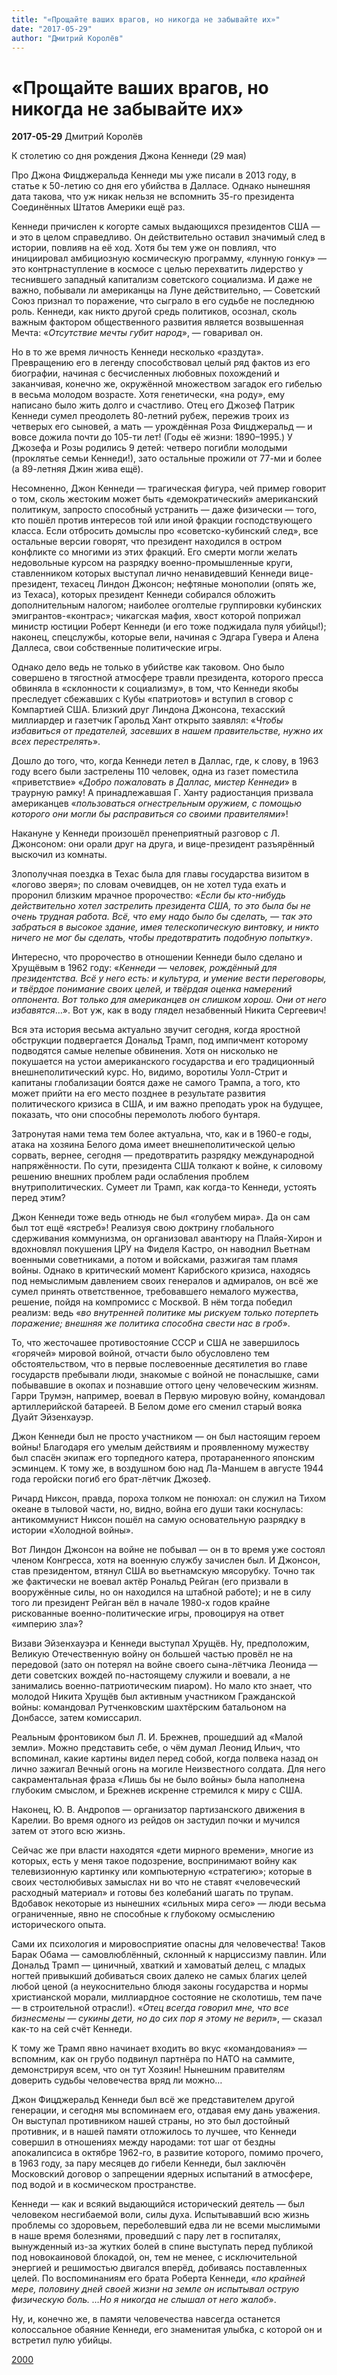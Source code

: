 ```yaml
---
title: "«Прощайте ваших врагов, но никогда не забывайте их»"
date: "2017-05-29"
author: "Дмитрий Королёв"
---
```


# «Прощайте ваших врагов, но никогда не забывайте их»

**2017-05-29** Дмитрий Королёв

К столетию со дня рождения Джона Кеннеди (29 мая)

Про Джона Фицджеральда Кеннеди мы уже писали в 2013 году, в статье к 50-летию со дня его убийства в Далласе. Однако нынешняя дата такова, что уж никак нельзя не вспомнить 35-го президента Соединённых Штатов Америки ещё раз.

Кеннеди причислен к когорте самых выдающихся президентов США — и это в целом справедливо. Он действительно оставил значимый след в истории, повлияв на её ход. Хотя бы тем уже он повлиял, что инициировал амбициозную космическую программу, «лунную гонку» — это контрнаступление в космосе с целью перехватить лидерство у теснившего западный капитализм советского социализма. И даже не важно, побывали ли американцы на Луне действительно, — Советский Союз признал то поражение, что сыграло в его судьбе не последнюю роль. Кеннеди, как никто другой средь политиков, осознал, сколь важным фактором общественного развития является возвышенная Мечта: «*Отсутствие мечты губит народ*», — говаривал он.

Но в то же время личность Кеннеди несколько «раздута». Превращению его в легенду способствовал целый ряд фактов из его биографии, начиная с бесчисленных любовных похождений и заканчивая, конечно же, окружённой множеством загадок его гибелью в весьма молодом возрасте. Хотя генетически, «на роду», ему написано было жить долго и счастливо. Отец его Джозеф Патрик Кеннеди сумел преодолеть 80-летний рубеж, пережив троих из четверых его сыновей, а мать — урождённая Роза Фицджеральд — и вовсе дожила почти до 105-ти лет! (Годы её жизни: 1890–1995.) У Джозефа и Розы родились 9 детей: четверо погибли молодыми (проклятье семьи Кеннеди!), зато остальные прожили от 77-ми и более (а 89-летняя Джин жива ещё).

Несомненно, Джон Кеннеди — трагическая фигура, чей пример говорит о том, сколь жестоким может быть «демократический» американский политикум, запросто способный устранить — даже физически — того, кто пошёл против интересов той или иной фракции господствующего класса. Если отбросить домыслы про «советско-кубинский след», все остальные версии говорят, что президент находился в остром конфликте со многими из этих фракций. Его смерти могли желать недовольные курсом на разрядку военно-промышленные круги, ставленником которых выступал лично ненавидевший Кеннеди вице-президент, техасец Линдон Джонсон; нефтяные монополии (опять же, из Техаса), которых президент Кеннеди собирался обложить дополнительным налогом; наиболее оголтелые группировки кубинских эмигрантов-«контрас»; чикагская мафия, хвост которой поприжал министр юстиции Роберт Кеннеди (и его тоже поджидала пуля убийцы!); наконец, спецслужбы, которые вели, начиная с Эдгара Гувера и Алена Даллеса, свои собственные политические игры.

Однако дело ведь не только в убийстве как таковом. Оно было совершено в тягостной атмосфере травли президента, которого пресса обвиняла в «склонности к социализму», в том, что Кеннеди якобы преследует сбежавших с Кубы «патриотов» и вступил в сговор с Компартией США. Близкий друг Линдона Джонсона, техасский миллиардер и газетчик Гарольд Хант открыто заявлял: «*Чтобы избавиться от предателей, засевших в нашем правительстве, нужно их всех перестрелять*».

Дошло до того, что, когда Кеннеди летел в Даллас, где, к слову, в 1963 году всего были застрелены 110 человек, одна из газет поместила «приветствие» «*Добро пожаловать в Даллас, мистер Кеннеди*» в траурную рамку! А принадлежавшая Г. Ханту радиостанция призвала американцев «*пользоваться огнестрельным оружием, с помощью которого они могли бы расправиться со своими правителями*»!

Накануне у Кеннеди произошёл пренеприятный разговор с Л. Джонсоном: они орали друг на друга, и вице-президент разъярённый выскочил из комнаты.

Злополучная поездка в Техас была для главы государства визитом в «логово зверя»; по словам очевидцев, он не хотел туда ехать и проронил близким мрачное пророчество: «*Если бы кто-нибудь действительно хотел застрелить президента США, то это была бы не очень трудная работа. Всё, что ему надо было бы сделать, — так это забраться в высокое здание, имея телескопическую винтовку, и никто ничего не мог бы сделать, чтобы предотвратить подобную попытку*».

Интересно, что пророчество в отношении Кеннеди было сделано и Хрущёвым в 1962 году: «*Кеннеди — человек, рождённый для президентства. Всё у него есть: и культура, и умение вести переговоры, и твёрдое понимание своих целей, и твёрдая оценка намерений оппонента. Вот только для американцев он слишком хорош. Они от него избавятся*…». Вот уж, как в воду глядел незабвенный Никита Сергеевич!

Вся эта история весьма актуально звучит сегодня, когда яростной обструкции подвергается Дональд Трамп, под импичмент которому подводятся самые нелепые обвинения. Хотя он нисколько не покушается на устои американского государства и его традиционный внешнеполитический курс. Но, видимо, воротилы Уолл-Стрит и капитаны глобализации боятся даже не самого Трампа, а того, кто может прийти на его место позднее в результате развития политического кризиса в США, и им важно преподать урок на будущее, показать, что они способны перемолоть любого бунтаря.

Затронутая нами тема тем более актуальна, что, как и в 1960-е годы, атака на хозяина Белого дома имеет внешнеполитической целью сорвать, вернее, сегодня — предотвратить разрядку международной напряжённости. По сути, президента США толкают к войне, к силовому решению внешних проблем ради ослабления проблем внутриполитических. Сумеет ли Трамп, как когда-то Кеннеди, устоять перед этим?

Джон Кеннеди тоже ведь отнюдь не был «голубем мира». Да он сам был тот ещё «ястреб»! Реализуя свою доктрину глобального сдерживания коммунизма, он организовал авантюру на Плайя-Хирон и вдохновлял покушения ЦРУ на Фиделя Кастро, он наводнил Вьетнам военными советниками, а потом и войсками, разжигая там пламя войны. Однако в критический момент Карибского кризиса, находясь под немыслимым давлением своих генералов и адмиралов, он всё же сумел принять ответственное, требовавшего немалого мужества, решение, пойдя на компромисс с Москвой. В нём тогда победил реализм: ведь «*во внутренней политике мы рискуем только потерпеть поражение; внешняя же политика способна свести нас в гроб*».

То, что жесточашее противостояние СССР и США не завершилось «горячей» мировой войной, отчасти было обусловлено тем обстоятельством, что в первые послевоенные десятилетия во главе государств пребывали люди, знакомые с войной не понаслышке, сами побывавшие в окопах и познавшие оттого цену человеческим жизням. Гарри Трумэн, например, воевал в Первую мировую войну, командовал артиллерийской батареей. В Белом доме его сменил старый вояка Дуайт Эйзенхауэр.

Джон Кеннеди был не просто участником — он был настоящим героем войны! Благодаря его умелым действиям и проявленному мужеству был спасён экипаж его торпедного катера, протараненного японским эсминцем. К тому же, в воздушном бою над Ла-Маншем в августе 1944 года геройски погиб его брат-лётчик Джозеф.

Ричард Никсон, правда, пороха толком не понюхал: он служил на Тихом океане в тыловой части, но, видно, война его души таки коснулась: антикоммунист Никсон пошёл на самую основательную разрядку в истории «Холодной войны».

Вот Линдон Джонсон на войне не побывал — он в то время уже состоял членом Конгресса, хотя на военную службу зачислен был. И Джонсон, став президентом, втянул США во вьетнамскую мясорубку. Точно так же фактически не воевал актёр Рональд Рейган (его призвали в вооружённые силы, но он находился на штабной работе); и не в силу того ли президент Рейган вёл в начале 1980-х годов крайне рискованные военно-политические игры, провоцируя на ответ «империю зла»?

Визави Эйзенхауэра и Кеннеди выступал Хрущёв. Ну, предположим, Великую Отечественную войну он большей частью провёл не на передовой (зато он потерял на войне своего сына-лётчика Леонида — дети советских вождей по-настоящему служили и воевали, а не занимались военно-патриотическим пиаром). Но мало кто знает, что молодой Никита Хрущёв был активным участником Гражданской войны: командовал Рутченковским шахтёрским батальоном на Донбассе, затем комиссарил.

Реальным фронтовиком был Л. И. Брежнев, прошедший ад «Малой земли». Можно представить себе, о чём думал Леонид Ильич, что вспоминал, какие картины видел перед собой, когда полвека назад он лично зажигал Вечный огонь на могиле Неизвестного солдата. Для него сакраментальная фраза «Лишь бы не было войны» была наполнена глубоким смыслом, и Брежнев искренне стремился к миру с США.

Наконец, Ю. В. Андропов — организатор партизанского движения в Карелии. Во время одного из рейдов он застудил почки и мучился затем от этого всю жизнь.

Сейчас же при власти находятся «дети мирного времени», многие из которых, есть у меня такое подозрение, воспринимают войну как телевизионную картинку или компьютерную «стратегию»; которые в своих честолюбивых замыслах ни во что не ставят «человеческий расходный материал» и готовы без колебаний шагать по трупам. Вдобавок некоторые из нынешних «сильных мира сего» — люди весьма ограниченные, явно не способные к глубокому осмыслению исторического опыта.

Сами их психология и мировосприятие опасны для человечества! Таков Барак Обама — самовлюблённый, склонный к нарциссизму павлин. Или Дональд Трамп — циничный, хваткий и хамоватый делец, с младых ногтей привыкший добиваться своих далеко не самых благих целей любой ценой (а неукоснительно блюдя законы государства и нормы христианской морали, миллиардное состояние не сколотишь, тем паче — в строительной отрасли!). «*Отец всегда говорил мне, что все бизнесмены — сукины дети, но до сих пор я этому не верил*», — сказал как-то на сей счёт Кеннеди.

К тому же Трамп явно начинает входить во вкус «командования» — вспомним, как он грубо подвинул партнёра по НАТО на саммите, демонстрируя всем, что он тут Хозяин! Нынешним правителям доверить судьбы человечества вряд ли можно…

Джон Фицджеральд Кеннеди был всё же представителем другой генерации, и сегодня мы вспоминаем его, отдавая ему дань уважения. Он выступал противником нашей страны, но это был достойный противник, и в нашей памяти отложилось то лучшее, что Кеннеди совершил в отношениях между народами: тот шаг от бездны апокалипсиса в октябре 1962-го, в развитие которого, помимо прочего, в 1963 году, за пару месяцев до гибели Кеннеди, был заключён Московский договор о запрещении ядерных испытаний в атмосфере, под водой и в космическом пространстве.

Кеннеди — как и всякий выдающийся исторический деятель — был человеком несгибаемой воли, силы духа. Испытывавший всю жизнь проблемы со здоровьем, переболевший едва ли не всеми мыслимыми в наше время болезнями, проведший с пару лет в госпиталях, вынужденный из-за жутких болей в спине выступать перед публикой под новокаиновой блокадой, он, тем не менее, с исключительной энергией и решимостью двигался вперёд, добиваясь поставленных целей. По воспоминаниям его брата Роберта Кеннеди, «*по крайней мере, половину дней своей жизни на земле он испытывал острую физическую боль. …Но я никогда не слышал от него жалоб*».

Ну, и, конечно же, в памяти человечества навсегда останется колоссальное обаяние Кеннеди, его знаменитая улыбка, с которой он и встретил пулю убийцы.

[2000](http://www.2000.ua/specproekty_ru/velikie-lyudi-proshlogo-i-sovremennost/proshaite-vashih-vragov_-no-nikogda-ne-zabyvaite-ih_-k-stoletiyu-dzhona-kennedi.htm)